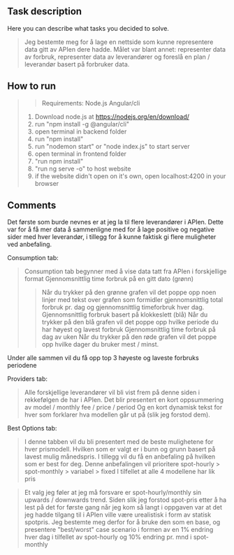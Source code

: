 ## Task description
Here you can describe what tasks you decided to solve.
> Jeg bestemte meg for å lage en nettside som kunne representere data gitt av APIen dere hadde.
> Målet var blant annet: representer data av forbruk, representer data av leverandører og foreslå en plan / leverandør basert på forbruker data.

## How to run
>> Requirements: Node.js Angular/cli 
> 1. Download node.js at https://nodejs.org/en/download/
> 2. run "npm install -g @angular/cli" 
> 3. open terminal in backend folder
> 4. run "npm install"
> 5. run "nodemon start" or "node index.js" to start server
> 6. open terminal in frontend folder
> 7. "run npm install"
> 8. "run ng serve -o" to host website
> 9. if the website didn't open on it's own, open localhost:4200 in your browser

## Comments
Det første som burde nevnes er at jeg la til flere leverandører i APIen. Dette var for å få mer data å sammenligne med for å 
lage positive og negative sider med hver leverandør, i tillegg for å kunne faktisk gi flere muligheter ved anbefaling.

Consumption tab:
> Consumption tab begynner med å vise data tatt fra APIen i forskjellige format
> Gjennomsnittlig time forbruk på en gitt dato (grønn)
> > Når du trykker på den grønne grafen vil det poppe opp noen linjer med tekst over grafen som formidler gjennomsnittlig total forbruk pr. dag 
> > og gjennomsnittlig timeforbruk hver dag.
> Gjennomsnittlig forbruk basert på klokkeslett (blå)
> > Når du trykker på den blå grafen vil det poppe opp hvilke periode du har høyest og lavest forbruk
> Gjennomsnittlig time forbruk på dag av uken
> > Når du trykker på den røde grafen vil det poppe opp hvilke dager du bruker mest / minst.

Under alle sammen vil du få opp top 3 høyeste og laveste forbruks periodene

Providers tab:
> Alle forskjellige leverandører vil bli vist frem på denne siden i rekkefølgen de har i APIen.
> Det blir presentert en kort oppsummering av model / monthly fee / price / period
> Og en kort dynamisk tekst for hver som forklarer hva modellen går ut på (slik jeg forstod dem).

Best Options tab:
> I denne tabben vil du bli presentert med de beste mulighetene for hver prismodell.
> Hvilken som er valgt er i bunn og grunn basert på lavest mulig månedspris.
> I tillegg vil du få en anbefaling på hvilken som er best for deg. 
> Denne anbefalingen vil prioritere spot-hourly > spot-monthly > variabel > fixed 
> I tilfellet at alle 4 modellene har lik pris

> Et valg jeg føler at jeg må forsvare er spot-hourly/monthly sin upwards / downwards trend. 
> Siden slik jeg forstod spot-pris etter å ha lest på det for første gang når jeg kom så langt i oppgaven
> var at det jeg hadde tilgang til i APIen ville være urealistisk i form av statisk spotpris.
> Jeg bestemte meg derfor for å bruke den som en base, og presentere "best/worst" case scenario i formen av en 
> 1% endring hver dag i tilfellet av spot-hourly og 10% endring pr. mnd i spot-monthly
